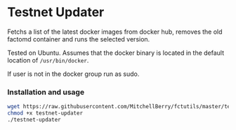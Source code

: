 # Testnet Updater

Fetchs a list of the latest docker images from docker hub, removes the old factomd container and runs the selected version.

Tested on Ubuntu. Assumes that the docker binary is located in the default location of `/usr/bin/docker`.

If user is not in the docker group run as sudo.

### Installation and usage

```bash
wget https://raw.githubusercontent.com/MitchellBerry/fctutils/master/testnet-updater/testnet-updater.py -O testnet-updater
chmod +x testnet-updater
./testnet-updater
```

